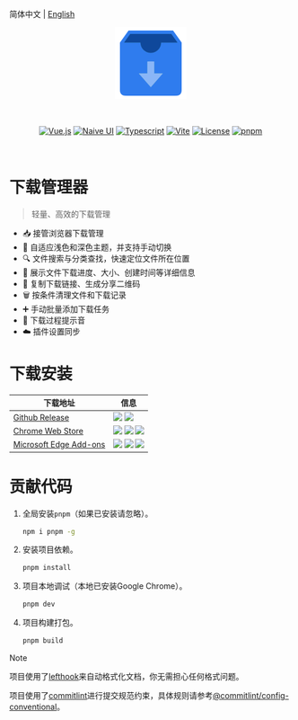 简体中文 | [English](README.en.md)

<p align="center"><img width="128" src="./public/images/icon-256.png" alt="Logo" /></p>
<br />
<p align="center">
  <a href="https://vuejs.org"><img src="https://img.shields.io/badge/Vue.js-35495e.svg?logo=vuedotjs&logoColor=%234FC08D" alt="Vue.js" /></a>
  <a href="https://www.naiveui.com"><img src="https://img.shields.io/badge/Naive UI-5fbc2b.svg?logo=css3&logoColor=white" alt="Naive UI" /></a>
  <a href="https://www.typescriptlang.org"><img src="https://img.shields.io/badge/Typescript-007acc.svg?logo=typescript&logoColor=white" alt="Typescript" /></a>
  <a href="https://vite.dev"><img src="https://img.shields.io/badge/Vite-%23646CFF.svg?logo=vite&logoColor=white" alt="Vite" /></a>
  <a href="https://pnpm.io"><img src="https://img.shields.io/badge/pnpm-4a4a4a.svg?logo=pnpm&logoColor=f69220" alt="License" /></a>
  <a href="https://github.com/breadgrocery/download-manager/blob/main/LICENSE"><img src="https://img.shields.io/github/license/breadgrocery/download-manager" alt="pnpm" /></a>
</p>
<br />

# 下载管理器

> 轻量、高效的下载管理

- 📥 接管浏览器下载管理
- 🎨 自适应浅色和深色主题，并支持手动切换
- 🔍 文件搜索与分类查找，快速定位文件所在位置
- 📄 展示文件下载进度、大小、创建时间等详细信息
- 🔗 复制下载链接、生成分享二维码
- 🗑️ 按条件清理文件和下载记录
- ➕ 手动批量添加下载任务
- 🔔 下载过程提示音
- ☁️ 插件设置同步

# 下载安装

| 下载地址                                                                                                     | 信息                                                                                                                                                                                                                                                                                                                                                                                                                                                                                                                                                                                                                                                             |
| ------------------------------------------------------------------------------------------------------------ | ---------------------------------------------------------------------------------------------------------------------------------------------------------------------------------------------------------------------------------------------------------------------------------------------------------------------------------------------------------------------------------------------------------------------------------------------------------------------------------------------------------------------------------------------------------------------------------------------------------------------------------------------------------------- |
| [Github Release](https://github.com/breadgrocery/download-manager/releases/latest)                           | <img src="https://img.shields.io/github/v/release/breadgrocery/download-manager?label=%E7%89%88%E6%9C%AC"/> <img src="https://img.shields.io/github/downloads/breadgrocery/download-manager/total?label=%E4%B8%8B%E8%BD%BD%E6%95%B0"/>                                                                                                                                                                                                                                                                                                                                                                                                                           |
| [Chrome Web Store](https://chrome.google.com/webstore/detail/hhmgnllgjongoenjfnbcdlangemdiodk)               | <img src="https://img.shields.io/chrome-web-store/v/hhmgnllgjongoenjfnbcdlangemdiodk?label=%E7%89%88%E6%9C%AC"/> <img src="https://img.shields.io/chrome-web-store/users/hhmgnllgjongoenjfnbcdlangemdiodk?label=%E5%AE%89%E8%A3%85%E6%95%B0"/> <img src="https://img.shields.io/chrome-web-store/rating/hhmgnllgjongoenjfnbcdlangemdiodk?label=%E8%AF%84%E5%88%86"/>                                                                                                                                                                                                                                                                                             |
| [Microsoft Edge Add-ons](https://microsoftedge.microsoft.com/addons/detail/jgecopfgpbndacamabkgjhgbepmallpd) | <img src="https://img.shields.io/badge/dynamic/json?label=%E7%89%88%E6%9C%AC&query=$.version&url=https://microsoftedge.microsoft.com/addons/getproductdetailsbycrxid/jgecopfgpbndacamabkgjhgbepmallpd"/> <img src="https://img.shields.io/badge/dynamic/json?label=%E5%AE%89%E8%A3%85%E6%95%B0&query=$.activeInstallCount&url=https://microsoftedge.microsoft.com/addons/getproductdetailsbycrxid/jgecopfgpbndacamabkgjhgbepmallpd"/> <img src="https://img.shields.io/badge/dynamic/json?label=%E8%AF%84%E5%88%86&query=$.averageRating&suffix=%2F5&url=https://microsoftedge.microsoft.com/addons/getproductdetailsbycrxid/jgecopfgpbndacamabkgjhgbepmallpd"/> |

# 贡献代码

1. 全局安装`pnpm`（如果已安装请忽略）。

   ```bash
   npm i pnpm -g
   ```

2. 安装项目依赖。

   ```bash
   pnpm install
   ```

3. 项目本地调试（本地已安装Google Chrome）。

   ```bash
   pnpm dev
   ```

4. 项目构建打包。

   ```bash
   pnpm build
   ```

> [!NOTE]
>
> 项目使用了[lefthook](https://github.com/evilmartians/lefthook)来自动格式化文档，你无需担心任何格式问题。
>
> 项目使用了[commitlint](https://github.com/conventional-changelog/commitlint)进行提交规范约束，具体规则请参考[@commitlint/config-conventional](https://github.com/conventional-changelog/commitlint/tree/master/@commitlint/config-conventional)。
